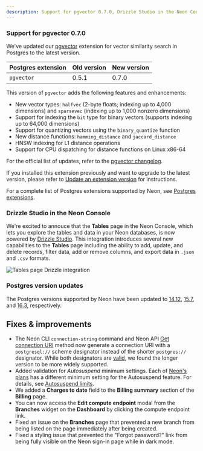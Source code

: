 ```yaml
---
description: Support for pgvector 0.7.0, Drizzle Studio in the Neon Console, Postgres version updates, and more 
---
```


### Support for pgvector 0.7.0

We've updated our [pgvector](/docs/extensions/pgvector) extension for vector similarity search in Postgres to the latest version.

| Postgres extension           | Old version   | New version   |
|------------------------------|---------------|---------------|
| `pgvector`                   | 0.5.1         | 0.7.0         |

This version of `pgvector` adds the following features and enhancements:

- New vector types: `halfvec` (2-byte floats; indexing up to 4,000 dimensions) and `sparsevec` (indexing up to 1,000 nonzero dimensions)
- Support for indexing the `bit` type for binary vectors (supports indexing up to 64,000 dimensions)
- Support for quantizing vectors using the `binary_quantize` function 
- New distance functions: `hamming_distance` and `jaccard_distance`
- HNSW indexing for L1 distance operations 
- Support for CPU dispatching for distance functions on Linux x86-64

For the official list of updates, refer to the [pgvector changelog](https://github.com/pgvector/pgvector/blob/master/CHANGELOG.md).

If you installed this extension previously and want to upgrade to the latest version, please refer to [Update an extension version](/docs/extensions/pg-extensions#update-an-extension-version) for instructions.

For a complete list of Postgres extensions supported by Neon, see [Postgres extensions](/docs/extensions/pg-extensions).

### Drizzle Studio in the Neon Console

We're excited to annouce that the **Tables** page in the Neon Console, which lets you explore the tables and data in your Neon databases, is now powered by [Drizzle Studio](https://orm.drizzle.team/drizzle-studio/overview). This integration introduces several new capabilities to the **Tables** page including the ability to add, update, and delete records, filter data, add or remove columns, and export data in `.json` and `.csv` formats.

![Tables page Drizzle integration](/docs/relnotes/tables_page_drizzle.png)

### Postgres version updates

The Postgres versions supported by Neon have been updated to [14.12](https://www.postgresql.org/docs/release/14.12/), [15.7](https://www.postgresql.org/docs/release/15.7/), and [16.3](https://www.postgresql.org/docs/release/16.3/), respectively.

## Fixes & improvements

- The Neon CLI `connection-string` command and Neon API [Get connection URI](https://api-docs.neon.tech/reference/getconnectionuri) method now generate a connection URI with a `postgresql://` scheme designator instead of the shorter `postgres://` designator. While both designators are [valid](https://www.postgresql.org/docs/current/libpq-connect.html#LIBPQ-CONNSTRING-URIS), we found the longer version to be more widely supported.
- Added validation for _Autosuspend_ minimum settings. Each of [Neon's plans](https://neon.tech/docs/introduction/plans) has a different minimum setting for the Autosuspend feature. For details, see [Autosuspend limits](/docs/guides/auto-suspend-guide#autosuspend-limits).
- We added a **Charges to date** field to the **Billing summary** section of the **Billing** page.
- You can now access the **Edit compute endpoint** modal from the **Branches** widget on the **Dashboard** by clicking the compute endpoint link.
- Fixed an issue on the **Branches** page that prevented a new branch from being listed on the page immediately after being created.
- Fixed a styling issue that prevented the "Forgot password?" link from being fully visible on the Neon sign-in page while in dark mode.
